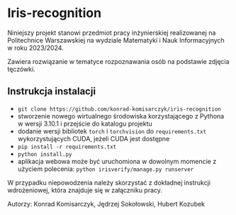 # Iris-recognition

Niniejszy projekt stanowi przedmiot pracy inżynierskiej realizowanej na Politechnice Warszawskiej na wydziale Matematyki i Nauk Informacyjnych w roku 2023/2024.

Zawiera rozwiązanie w tematyce rozpoznawania osób na podstawie zdjęcia tęczówki.

## Instrukcja instalacji

* `git clone https://github.com/konrad-komisarczyk/iris-recognition`
* stworzenie nowego wirtualnego środowiska korzystającego z Pythona w wersji
3.10.1  i przejście do katalogu projektu
* dodanie wersji bibliotek `torch` i `torchvision` do `requirements.txt` wykorzystujących CUDA, jeżeli CUDA jest dostępne
* `pip install -r requirements.txt`
* `python install.py`
* aplikacja webowa może być uruchomiona w dowolnym momencie z użyciem polecenia:
`python irisverify/manage.py runserver`

W przypadku niepowodzenia należy skorzystać z dokładnej instrukcji 
wdrożeniowej, która znajduje się w załączniku pracy.



Autorzy: Konrad Komisarczyk, Jędrzej Sokołowski, Hubert Kozubek